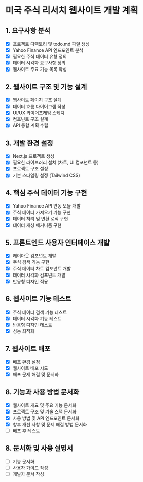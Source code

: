 # 미국 주식 리서치 웹사이트 개발 계획

## 1. 요구사항 분석
- [x] 프로젝트 디렉토리 및 todo.md 파일 생성
- [x] Yahoo Finance API 엔드포인트 분석
- [x] 필요한 주식 데이터 유형 정의
- [x] 데이터 시각화 요구사항 정의
- [x] 웹사이트 주요 기능 목록 작성

## 2. 웹사이트 구조 및 기능 설계
- [x] 웹사이트 페이지 구조 설계
- [x] 데이터 흐름 다이어그램 작성
- [x] UI/UX 와이어프레임 스케치
- [x] 컴포넌트 구조 설계
- [x] API 통합 계획 수립

## 3. 개발 환경 설정
- [x] Next.js 프로젝트 생성
- [x] 필요한 라이브러리 설치 (차트, UI 컴포넌트 등)
- [x] 프로젝트 구조 설정
- [x] 기본 스타일링 설정 (Tailwind CSS)

## 4. 핵심 주식 데이터 기능 구현
- [x] Yahoo Finance API 연동 모듈 개발
- [x] 주식 데이터 가져오기 기능 구현
- [x] 데이터 처리 및 변환 로직 구현
- [x] 데이터 캐싱 메커니즘 구현

## 5. 프론트엔드 사용자 인터페이스 개발
- [x] 레이아웃 컴포넌트 개발
- [x] 주식 검색 기능 구현
- [x] 주식 데이터 차트 컴포넌트 개발
- [x] 데이터 시각화 컴포넌트 개발
- [x] 반응형 디자인 적용

## 6. 웹사이트 기능 테스트
- [x] 주식 데이터 검색 기능 테스트
- [x] 데이터 시각화 기능 테스트
- [x] 반응형 디자인 테스트
- [x] 성능 최적화

## 7. 웹사이트 배포
- [x] 배포 환경 설정
- [x] 웹사이트 배포 시도
- [x] 배포 문제 해결 및 문서화

## 8. 기능과 사용 방법 문서화
- [x] 웹사이트 개요 및 주요 기능 문서화
- [x] 프로젝트 구조 및 기술 스택 문서화
- [x] 사용 방법 및 API 엔드포인트 문서화
- [x] 향후 개선 사항 및 문제 해결 방법 문서화
- [ ] 배포 후 테스트

## 8. 문서화 및 사용 설명서
- [ ] 기능 문서화
- [ ] 사용자 가이드 작성
- [ ] 개발자 문서 작성
